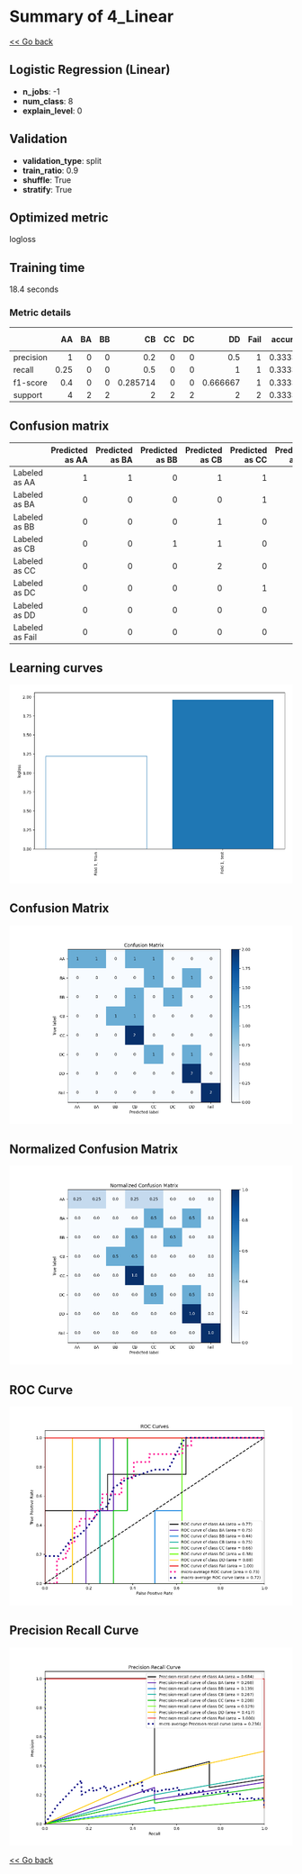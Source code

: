 # Summary of 4_Linear

[<< Go back](../README.md)


## Logistic Regression (Linear)
- **n_jobs**: -1
- **num_class**: 8
- **explain_level**: 0

## Validation
 - **validation_type**: split
 - **train_ratio**: 0.9
 - **shuffle**: True
 - **stratify**: True

## Optimized metric
logloss

## Training time

18.4 seconds

### Metric details
|           |   AA |   BA |   BB |       CB |   CC |   DC |       DD |   Fail |   accuracy |   macro avg |   weighted avg |   logloss |
|:----------|-----:|-----:|-----:|---------:|-----:|-----:|---------:|-------:|-----------:|------------:|---------------:|----------:|
| precision | 1    |    0 |    0 | 0.2      |    0 |    0 | 0.5      |      1 |   0.333333 |    0.3375   |       0.411111 |   1.96024 |
| recall    | 0.25 |    0 |    0 | 0.5      |    0 |    0 | 1        |      1 |   0.333333 |    0.34375  |       0.333333 |   1.96024 |
| f1-score  | 0.4  |    0 |    0 | 0.285714 |    0 |    0 | 0.666667 |      1 |   0.333333 |    0.294048 |       0.30582  |   1.96024 |
| support   | 4    |    2 |    2 | 2        |    2 |    2 | 2        |      2 |   0.333333 |   18        |      18        |   1.96024 |


## Confusion matrix
|                 |   Predicted as AA |   Predicted as BA |   Predicted as BB |   Predicted as CB |   Predicted as CC |   Predicted as DC |   Predicted as DD |   Predicted as Fail |
|:----------------|------------------:|------------------:|------------------:|------------------:|------------------:|------------------:|------------------:|--------------------:|
| Labeled as AA   |                 1 |                 1 |                 0 |                 1 |                 1 |                 0 |                 0 |                   0 |
| Labeled as BA   |                 0 |                 0 |                 0 |                 0 |                 1 |                 0 |                 1 |                   0 |
| Labeled as BB   |                 0 |                 0 |                 0 |                 1 |                 0 |                 1 |                 0 |                   0 |
| Labeled as CB   |                 0 |                 0 |                 1 |                 1 |                 0 |                 0 |                 0 |                   0 |
| Labeled as CC   |                 0 |                 0 |                 0 |                 2 |                 0 |                 0 |                 0 |                   0 |
| Labeled as DC   |                 0 |                 0 |                 0 |                 0 |                 1 |                 0 |                 1 |                   0 |
| Labeled as DD   |                 0 |                 0 |                 0 |                 0 |                 0 |                 0 |                 2 |                   0 |
| Labeled as Fail |                 0 |                 0 |                 0 |                 0 |                 0 |                 0 |                 0 |                   2 |

## Learning curves
![Learning curves](learning_curves.png)
## Confusion Matrix

![Confusion Matrix](confusion_matrix.png)


## Normalized Confusion Matrix

![Normalized Confusion Matrix](confusion_matrix_normalized.png)


## ROC Curve

![ROC Curve](roc_curve.png)


## Precision Recall Curve

![Precision Recall Curve](precision_recall_curve.png)



[<< Go back](../README.md)
